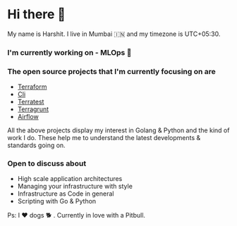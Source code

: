 # Hi there 👋

My name is Harshit. I live in Mumbai 🇮🇳 and my timezone is UTC+05:30.

### I'm currently working on - MLOps 🤖

### The open source projects that I'm currently focusing on are

- [Terraform](https://github.com/hashicorp/terraform)
- [Cli](https://github.com/mitchellh/cli)
- [Terratest](https://github.com/gruntwork-io/terratest)
- [Terragrunt](https://github.com/gruntwork-io/terragrunt)
- [Airflow](https://github.com/apache/airflow)

All the above projects display my interest in Golang & Python and the kind of work I do. 
These help me to understand the latest developments & standards going on. 

### Open to discuss about

- High scale application architectures
- Managing your infrastructure with style
- Infrastructure as Code in general
- Scripting with Go & Python

Ps: I ❤️ dogs 🐕 . Currently in love with a Pitbull.

<!--
**sharma1612harshit/sharma1612harshit** is a ✨ _special_ ✨ repository because its `README.md` (this file) appears on your GitHub profile.

Here are some ideas to get you started:

- 🔭 I’m currently working on ...
- 🌱 I’m currently learning ...
- 👯 I’m looking to collaborate on ...
- 🤔 I’m looking for help with ...
- 💬 Ask me about ...
- 📫 How to reach me: ...
- 😄 Pronouns: ...
- ⚡ Fun fact: ...
-->
